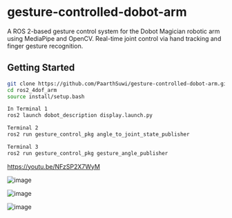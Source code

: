 # gesture-controlled-dobot-arm
A ROS 2-based gesture control system for the Dobot Magician robotic arm using MediaPipe and OpenCV. Real-time joint control via hand tracking and finger gesture recognition.

## Getting Started
```bash
git clone https://github.com/PaarthSuwi/gesture-controlled-dobot-arm.git
cd ros2_4dof_arm
source install/setup.bash

In Terminal 1
ros2 launch dobot_description display.launch.py

Terminal 2
ros2 run gesture_control_pkg angle_to_joint_state_publisher

Terminal 3
ros2 run gesture_control_pkg gesture_angle_publisher


```
https://youtu.be/NFzSP2X7WyM

![image](https://github.com/user-attachments/assets/9ded4136-83b7-4b1b-94e7-54106d2f86a9)

![image](https://github.com/user-attachments/assets/95b16ff9-346e-4e18-a3bf-528ae710343b)

![image](https://github.com/user-attachments/assets/2d488072-4de1-4332-88af-fe2b3c836240)

